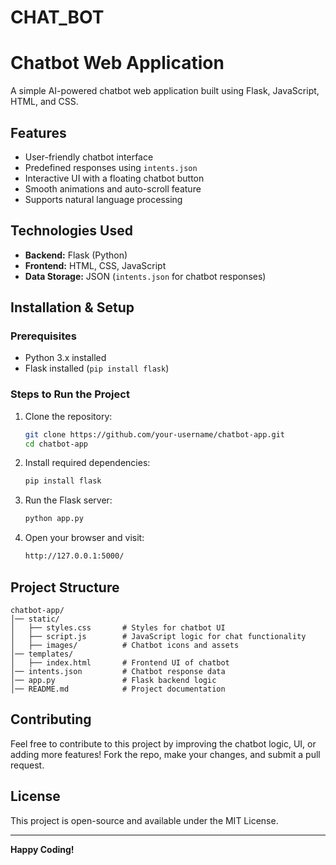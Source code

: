 # CHAT_BOT 
# Chatbot Web Application

A simple AI-powered chatbot web application built using Flask, JavaScript, HTML, and CSS.

## Features
- User-friendly chatbot interface
- Predefined responses using `intents.json`
- Interactive UI with a floating chatbot button
- Smooth animations and auto-scroll feature
- Supports natural language processing

## Technologies Used
- **Backend:** Flask (Python)
- **Frontend:** HTML, CSS, JavaScript
- **Data Storage:** JSON (`intents.json` for chatbot responses)

## Installation & Setup
### Prerequisites
- Python 3.x installed
- Flask installed (`pip install flask`)

### Steps to Run the Project
1. Clone the repository:
   ```sh
   git clone https://github.com/your-username/chatbot-app.git
   cd chatbot-app
   ```
2. Install required dependencies:
   ```sh
   pip install flask
   ```
3. Run the Flask server:
   ```sh
   python app.py
   ```
4. Open your browser and visit:
   ```sh
   http://127.0.0.1:5000/
   ```

## Project Structure
```
chatbot-app/
│── static/
│   ├── styles.css       # Styles for chatbot UI
│   ├── script.js        # JavaScript logic for chat functionality
│   ├── images/          # Chatbot icons and assets
│── templates/
│   ├── index.html       # Frontend UI of chatbot
│── intents.json         # Chatbot response data
│── app.py               # Flask backend logic
│── README.md            # Project documentation
```

## Contributing
Feel free to contribute to this project by improving the chatbot logic, UI, or adding more features! Fork the repo, make your changes, and submit a pull request.

## License
This project is open-source and available under the MIT License.

---
**Happy Coding!**


